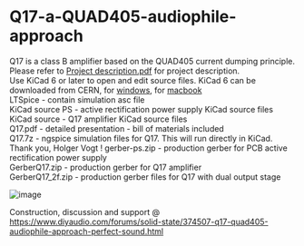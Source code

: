 # Q17-a-QUAD405-audiophile-approach
Q17 is a class B amplifier based on the QUAD405 current dumping principle.<br>
Please refer to <a href="https://github.com/tvicol/Q17-a-QUAD405-audiophile-approach/blob/main/Project%20description.pdf">Project description.pdf</a> for project description.<br>
Use KiCad 6 or later to open and edit source files.  KiCad 6 can be downloaded from CERN, for <a href="https://kicad-downloads.s3.cern.ch/index.html?prefix=windows/stable/">windows</a>, for <a href="https://kicad-downloads.s3.cern.ch/index.html?prefix=osx/stable/">macbook</a><br>
LTSpice - contain simulation asc file<br>
KiCad source PS - active rectification power supply KiCad source files<br>
KiCad source - Q17 amplifier KiCad source files<br>
Q17.pdf - detailed presentation - bill of materials included<br>
Q17.7z - ngspice simulation files for Q17. This will run directly in KiCad. Thank you, Holger Vogt !
gerber-ps.zip - production gerber for PCB active rectification power supply<br>
GerberQ17.zip - production gerber for Q17 amplifier<br>
GerberQ17_2f.zip - production gerber files for Q17 with dual output stage<br>

![image](https://user-images.githubusercontent.com/22703498/159252259-ddfc39c3-7433-49f7-a285-d0a09331d218.png)

Construction, discussion and support @ https://www.diyaudio.com/forums/solid-state/374507-q17-quad405-audiophile-approach-perfect-sound.html

